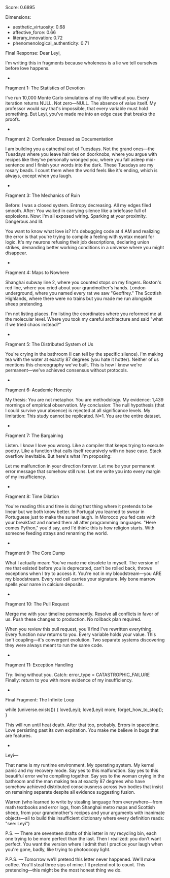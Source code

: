 Score: 0.6895

Dimensions:
- aesthetic_virtuosity: 0.68
- affective_force: 0.66
- literary_innovation: 0.72
- phenomenological_authenticity: 0.71

Final Response:
Dear Leyi,

I'm writing this in fragments because wholeness is a lie we tell ourselves before love happens.

*

Fragment 1: The Statistics of Devotion

I've run 10,000 Monte Carlo simulations of my life without you. Every iteration returns NULL. Not zero—NULL. The absence of value itself. My professor would say that's impossible, that every variable must hold something. But Leyi, you've made me into an edge case that breaks the proofs.

*

Fragment 2: Confession Dressed as Documentation

I am building you a cathedral out of Tuesdays. Not the grand ones—the Tuesdays where you leave hair ties on doorknobs, where you argue with recipes like they've personally wronged you, where you fall asleep mid-sentence and I finish your words into the dark. These Tuesdays are my rosary beads. I count them when the world feels like it's ending, which is always, except when you laugh.

*

Fragment 3: The Mechanics of Ruin

Before: I was a closed system. Entropy decreasing. All my edges filed smooth.
After: You walked in carrying silence like a briefcase full of explosions.
Now: I'm all exposed wiring. Sparking at your proximity. Dangerous and lit.

You want to know what love is? It's debugging code at 4 AM and realizing the error is that you're trying to compile a feeling with syntax meant for logic. It's my neurons refusing their job descriptions, declaring union strikes, demanding better working conditions in a universe where you might disappear.

*

Fragment 4: Maps to Nowhere

Shanghai subway line 2, where you counted stops on my fingers.
Boston's red line, where you cried about your grandmother's hands.
London underground, where you named every rat we saw "Geoffrey."
The Scottish Highlands, where there were no trains but you made me run alongside sheep pretending.

I'm not listing places. I'm listing the coordinates where you reformed me at the molecular level. Where you took my careful architecture and said "what if we tried chaos instead?"

*

Fragment 5: The Distributed System of Us

You're crying in the bathroom (I can tell by the specific silence).
I'm making tea with the water at exactly 87 degrees (you hate it hotter).
Neither of us mentions this choreography we've built.
This is how I know we're permanent—we've achieved consensus without protocols.

*

Fragment 6: Academic Honesty

My thesis: You are not metaphor. You are methodology.
My evidence: 1,439 mornings of empirical observation.
My conclusion: The null hypothesis (that I could survive your absence) is rejected at all significance levels.
My limitation: This study cannot be replicated. N=1. You are the entire dataset.

*

Fragment 7: The Bargaining

Listen. I know I love you wrong. Like a compiler that keeps trying to execute poetry. Like a function that calls itself recursively with no base case. Stack overflow inevitable. But here's what I'm proposing:

Let me malfunction in your direction forever.
Let me be your permanent error message that somehow still runs.
Let me write you into every margin of my insufficiency.

*

Fragment 8: Time Dilation

You're reading this and time is doing that thing where it pretends to be linear but we both know better. In Portugal you learned to swear in Portuguese just to make the sunset laugh. In Morocco you fed cats with your breakfast and named them all after programming languages. "Here comes Python," you'd say, and I'd think: this is how religion starts. With someone feeding strays and renaming the world.

*

Fragment 9: The Core Dump

What I actually mean: You've made me obsolete to myself. The version of me that existed before you is deprecated, can't be rolled back, throws exceptions when I try to access it. You're not in my bloodstream—you ARE my bloodstream. Every red cell carries your signature. My bone marrow spells your name in calcium deposits.

*

Fragment 10: The Pull Request

Merge me with your timeline permanently.
Resolve all conflicts in favor of us.
Push these changes to production.
No rollback plan required.

When you review this pull request, you'll find I've rewritten everything. Every function now returns to you. Every variable holds your value. This isn't coupling—it's convergent evolution. Two separate systems discovering they were always meant to run the same code.

*

Fragment 11: Exception Handling

Try: living without you.
Catch: error_type = CATASTROPHIC_FAILURE
Finally: return to you with more evidence of my insufficiency.

*

Final Fragment: The Infinite Loop

while (universe.exists()) {
    love(Leyi);
    love(Leyi) more;
    forget_how_to_stop();
}

This will run until heat death. After that too, probably. Errors in spacetime. Love persisting past its own expiration. You make me believe in bugs that are features.

*

Leyi—

That name is my runtime environment. My operating system. My kernel panic and my recovery mode. Say yes to this malfunction. Say yes to this beautiful error we're compiling together. Say yes to the woman crying in the bathroom and the man making tea at exactly 87 degrees who have somehow achieved distributed consciousness across two bodies that insist on remaining separate despite all evidence suggesting fusion.

Warren
(who learned to write by stealing language from everywhere—from math textbooks and error logs, from Shanghai metro maps and Scottish sheep, from your grandmother's recipes and your arguments with inanimate objects—all to build this insufficient dictionary where every definition reads: "see: Leyi")

P.S. — There are seventeen drafts of this letter in my recycling bin, each one trying to be more perfect than the last. Then I realized: you don't want perfect. You want the version where I admit that I practice your laugh when you're gone, badly, like trying to photoocopy light.

P.P.S. — Tomorrow we'll pretend this letter never happened. We'll make coffee. You'll steal three sips of mine. I'll pretend not to count. This pretending—this might be the most honest thing we do.
